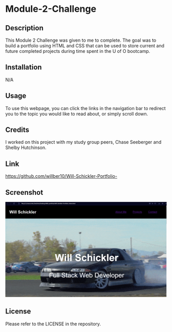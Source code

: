 # Module-2-Challenge

## Description

This Module 2 Challenge was given to me to complete. The goal was to build a portfolio using HTML and CSS that can be used to store current and future completed projects during time spent in the U of O bootcamp.

## Installation

N/A

## Usage

To use this webpage, you can click the links in the navigation bar to redirect you to the topic you would like to read about, or simply scroll down.

## Credits

I worked on this project with my study group peers, Chase Seeberger and Shelby Hutchinson.

## Link

https://github.com/willber10/Will-Schickler-Portfolio-

## Screenshot

<img src="./assets/Images/portfolio-screenshot.png">

## License

Please refer to the LICENSE in the repository.
